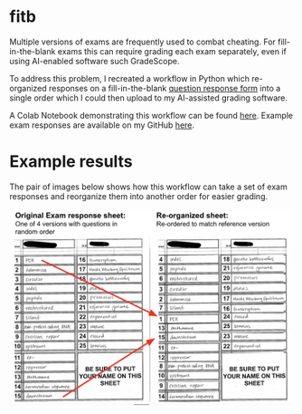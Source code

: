 # fitb

Multiple versions of exams are frequently used to combat cheating. For fill-in-the-blank exams this can require grading each exam separately, even if using AI-enabled software such GradeScope.

To address this problem, I recreated a workflow in Python which re-organized responses on a fill-in-the-blank [question response form](https://docs.google.com/spreadsheets/d/1bSTDOz3qsCCJj3j4LgGrWFr-1MMeBhWxQYlJD1DOne4/edit#gid=0) into a single order which I could then upload to my AI-assisted grading software.

A Colab Notebook demonstrating this workflow can be found [here](https://colab.research.google.com/drive/1-rybIlkYilo-LPvylT3AInMh7UlnGajM?usp=sharing).  Example exam responses are available on my GitHub [here](https://github.com/brouwern/fitb/tree/main).

# Example results

The pair of images below shows how this workflow can take a set of exam responses and reorganize them into another order for easier grading.


<div>
<img src = https://github.com/brouwern/fitb/blob/main/FITB_results.png?raw=true width="500" />
</div>

